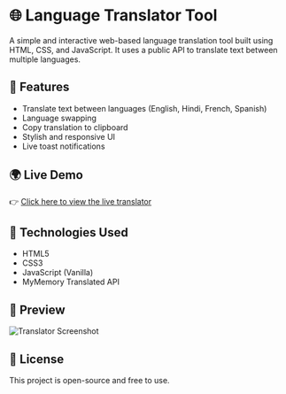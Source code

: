 # 🌐 Language Translator Tool

A simple and interactive web-based language translation tool built using HTML, CSS, and JavaScript. It uses a public API to translate text between multiple languages.

## 🚀 Features
- Translate text between languages (English, Hindi, French, Spanish)
- Language swapping
- Copy translation to clipboard
- Stylish and responsive UI
- Live toast notifications

## 🌍 Live Demo
👉 [Click here to view the live translator](https://your-Anchal-Koli.github.io/language-translator/)

## 📁 Technologies Used
- HTML5
- CSS3
- JavaScript (Vanilla)
- MyMemory Translated API

## 📸 Preview
![Translator Screenshot](https://your-image-link-if-you-have-one)

## 📜 License
This project is open-source and free to use.
